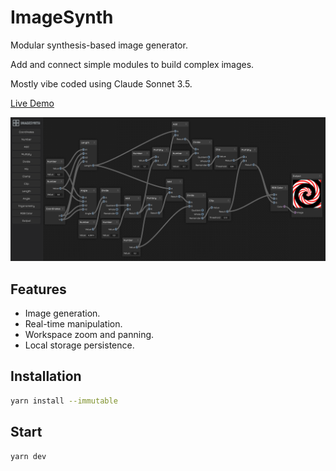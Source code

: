 # ImageSynth

Modular synthesis-based image generator.

Add and connect simple modules to build complex images.

Mostly vibe coded using Claude Sonnet 3.5.

[Live Demo](https://zordone.github.io/image-synth/)

![Screenshot](readme.png)

## Features

- Image generation.
- Real-time manipulation.
- Workspace zoom and panning.
- Local storage persistence.

## Installation

```bash
yarn install --immutable
```

## Start

```bash
yarn dev
```
